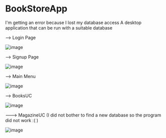 # BookStoreApp
I'm getting an error because I lost my database access A desktop application that can be run with a suitable database


--> Login Page

![image](https://user-images.githubusercontent.com/81562942/175333783-78e664f8-1a0e-4a6e-9ac0-d092ee073acb.png)




--> Signup Page

![image](https://user-images.githubusercontent.com/81562942/175333867-1290c959-f6b7-4765-b2da-edd6faedeedf.png)



--> Main Menu

![image](https://user-images.githubusercontent.com/81562942/175334108-4c33ecf4-267b-417d-8b2c-86ba23d6d03e.png)


--> BooksUC

![image](https://user-images.githubusercontent.com/81562942/175334222-aac5fb1b-36bc-4d04-9b7d-d17280e80eaa.png)


---> MagazineUC (I did not bother to find a new database so the program did not work :(  )

![image](https://user-images.githubusercontent.com/81562942/175334287-6ca2d179-a5e0-4e3a-a51c-2ea4c51d5b89.png)
